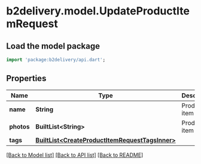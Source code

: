 # b2delivery.model.UpdateProductItemRequest

## Load the model package
```dart
import 'package:b2delivery/api.dart';
```

## Properties
Name | Type | Description | Notes
------------ | ------------- | ------------- | -------------
**name** | **String** | Product item name | [optional] 
**photos** | **BuiltList&lt;String&gt;** | Product item photos | [optional] 
**tags** | [**BuiltList&lt;CreateProductItemRequestTagsInner&gt;**](CreateProductItemRequestTagsInner.md) |  | [optional] 

[[Back to Model list]](../README.md#documentation-for-models) [[Back to API list]](../README.md#documentation-for-api-endpoints) [[Back to README]](../README.md)


